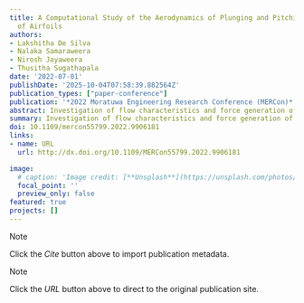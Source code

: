 ```yaml
---
title: A Computational Study of the Aerodynamics of Plunging and Pitching Motions
  of Airfoils
authors:
- Lakshitha De Silva
- Nalaka Samaraweera
- Nirosh Jayaweera
- Thusitha Sugathapala
date: '2022-07-01'
publishDate: '2025-10-04T07:58:39.882564Z'
publication_types: ["paper-conference"]
publication: '*2022 Moratuwa Engineering Research Conference (MERCon)*'
abstract: Investigation of flow characteristics and force generation of flapping wings have received significant attention in modern fluid dynamics due to emerging applications like bio-inspired Micro Air Vehicles (MAVs) and energy harvesters. In this study, aerodynamic characteristics of NACA 2412 airfoil in plunging and pitching motion are simulated using an incompressible Navier Stokes solver in varying Reynolds and Strouhal numbers. The wake of the airfoil which is visualized using velocity and pressure contour plots and aerodynamic force generation are analyzed. A close agreement is obtained between numerically simulated aerodynamic characteristics including wake structure and forces in this study and experimental results in the literature. The analysis discloses that wing-wake interaction enables a dramatic increment in trust and lift forces up to 300%. Moreover, aerodynamic forces generated in combined pitching and plunging motion show a maximum of 225% increment from the numerical sum of forces in the two sub-motion in some combinations of Reynolds and Strouhal numbers, demonstrating the coupled behaviour of plunging and pitching motions.
summary: Investigation of flow characteristics and force generation of flapping wings have received significant attention in modern fluid dynamics due to emerging applications like bio-inspired Micro Air Vehicles (MAVs) and energy harvesters.
doi: 10.1109/mercon55799.2022.9906181
links:
- name: URL
  url: http://dx.doi.org/10.1109/MERCon55799.2022.9906181

image:
  # caption: 'Image credit: [**Unsplash**](https://unsplash.com/photos/pLCdAaMFLTE)'
  focal_point: ''
  preview_only: false
featured: true
projects: []
---
```

> [!NOTE]
> Click the *Cite* button above to import publication metadata.

> [!NOTE]
> Click the *URL* button above to direct to the original publication site.
